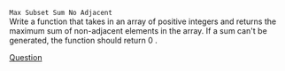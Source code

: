 `Max Subset Sum No Adjacent`   
Write a function that takes in an array of positive integers and returns the maximum sum of non-adjacent elements in the array. 
If a sum can't be generated, the function should return 0 . 

[Question](https://www.algoexpert.io/questions/Max%20Subset%20Sum%20No%20Adjacent)
